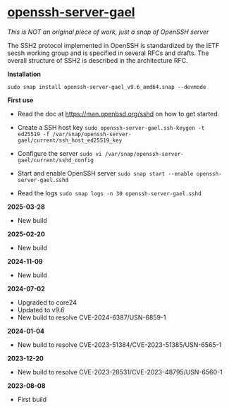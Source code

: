 # [openssh-server-gael](https://snapcraft.io/openssh-server-gael)

_This is NOT an original piece of work, just a snap of OpenSSH server_

The SSH2 protocol implemented in OpenSSH is standardized by the IETF secsh working group and is specified in several RFCs and drafts. The overall structure of SSH2 is described in the architecture RFC.

**Installation**

`sudo snap install openssh-server-gael_v9.6_amd64.snap --devmode`

**First use**

* Read the doc at https://man.openbsd.org/sshd on how to get started.

* Create a SSH host key
`sudo openssh-server-gael.ssh-keygen -t ed25519 -f /var/snap/openssh-server-gael/current/ssh_host_ed25519_key`

* Configure the server
`sudo vi /var/snap/openssh-server-gael/current/sshd_config`

* Start and enable OpenSSH server
`sudo snap start --enable openssh-server-gael.sshd`

* Read the logs
`sudo snap logs -n 30 openssh-server-gael.sshd`

**2025-03-28**

* New build

**2025-02-20**

* New build

**2024-11-09**

* New build

**2024-07-02**

* Upgraded to core24
* Updated to v9.6
* New build to resolve CVE-2024-6387/USN-6859-1

**2024-01-04**

* New build to resolve CVE-2023-51384/CVE-2023-51385/USN-6565-1

**2023-12-20**

* New build to resolve CVE-2023-28531/CVE-2023-48795/USN-6560-1

**2023-08-08**

* First build
